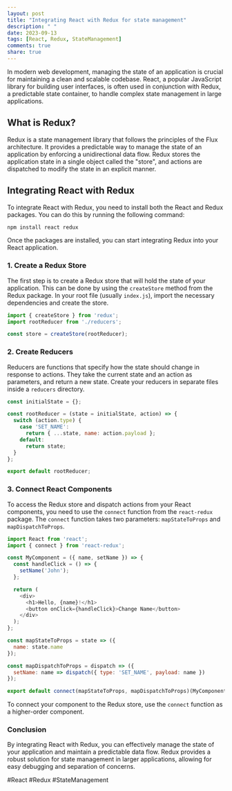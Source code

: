 ```yaml
---
layout: post
title: "Integrating React with Redux for state management"
description: " "
date: 2023-09-13
tags: [React, Redux, StateManagement]
comments: true
share: true
---
```


In modern web development, managing the state of an application is crucial for maintaining a clean and scalable codebase. React, a popular JavaScript library for building user interfaces, is often used in conjunction with Redux, a predictable state container, to handle complex state management in large applications.

## What is Redux?

Redux is a state management library that follows the principles of the Flux architecture. It provides a predictable way to manage the state of an application by enforcing a unidirectional data flow. Redux stores the application state in a single object called the "store", and actions are dispatched to modify the state in an explicit manner.

## Integrating React with Redux

To integrate React with Redux, you need to install both the React and Redux packages. You can do this by running the following command:

```bash
npm install react redux
```

Once the packages are installed, you can start integrating Redux into your React application.

### 1. Create a Redux Store

The first step is to create a Redux store that will hold the state of your application. This can be done by using the `createStore` method from the Redux package. In your root file (usually `index.js`), import the necessary dependencies and create the store.

```javascript
import { createStore } from 'redux';
import rootReducer from './reducers';

const store = createStore(rootReducer);
```

### 2. Create Reducers

Reducers are functions that specify how the state should change in response to actions. They take the current state and an action as parameters, and return a new state. Create your reducers in separate files inside a `reducers` directory.

```javascript
const initialState = {};

const rootReducer = (state = initialState, action) => {
  switch (action.type) {
    case 'SET_NAME':
      return { ...state, name: action.payload };
    default:
      return state;
  }
};

export default rootReducer;
```

### 3. Connect React Components

To access the Redux store and dispatch actions from your React components, you need to use the `connect` function from the `react-redux` package. The `connect` function takes two parameters: `mapStateToProps` and `mapDispatchToProps`. 

```javascript
import React from 'react';
import { connect } from 'react-redux';

const MyComponent = ({ name, setName }) => {
  const handleClick = () => {
    setName('John');
  };

  return (
    <div>
      <h1>Hello, {name}!</h1>
      <button onClick={handleClick}>Change Name</button>
    </div>
  );
};

const mapStateToProps = state => ({
  name: state.name
});

const mapDispatchToProps = dispatch => ({
  setName: name => dispatch({ type: 'SET_NAME', payload: name })
});

export default connect(mapStateToProps, mapDispatchToProps)(MyComponent);
```

To connect your component to the Redux store, use the `connect` function as a higher-order component.

### Conclusion

By integrating React with Redux, you can effectively manage the state of your application and maintain a predictable data flow. Redux provides a robust solution for state management in larger applications, allowing for easy debugging and separation of concerns.

#React #Redux #StateManagement